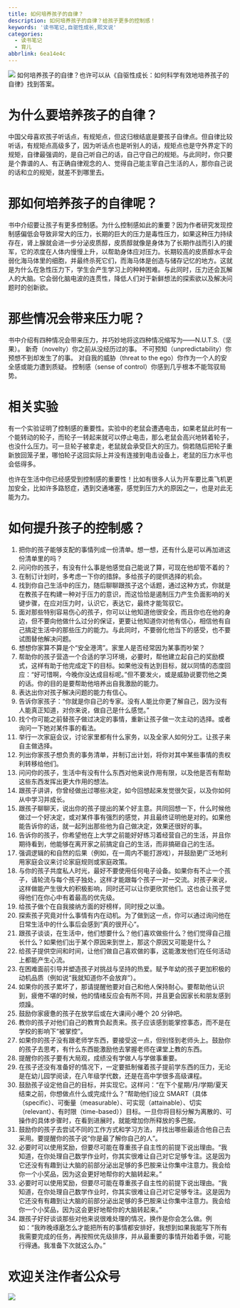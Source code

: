 ```yaml
---
title: 如何培养孩子的自律？
description: 如何培养孩子的自律？给孩子更多的控制感！
keywords: '读书笔记,自驱性成长,熙文说'
categories:
  - 读书笔记
  - 育儿
abbrlink: 6ea14e4c
---
```

![](https://gitee.com/xyzxiaoxi/picture/raw/master/2021-1-7/1609993118947-%E5%BE%AE%E4%BF%A1%E5%9B%BE%E7%89%87_20201230164025.jpg)
如何培养孩子的自律？也许可以从《自驱性成长：如何科学有效地培养孩子的自律》找到答案。

# 为什么要培养孩子的自律？

中国父母喜欢孩子听话点，有规矩点，但这归根结底是要孩子自律点。但自律比较听话，有规矩点高级多了，因为听话点也是听别人的话，规矩点也是守外界定下的规矩，自律最强调的，是自己听自己的话，自己守自己的规矩。与此同时，你只要是个靠谱的人、有正确自律观念的人、觉得自己能主宰自己生活的人，那你自己说的话和立的规矩，就差不到哪里去。

# 那如何培养孩子的自律呢？

书中介绍要让孩子有更多控制感。为什么控制感如此的重要？因为作者研究发现控制感偏低会导致非常大的压力，长期的巨大的压力是毒性压力，如果这种压力持续存在，肾上腺就会进一步分泌皮质醇，皮质醇就像是身体为了长期作战而引入的援军，它的浓度在人体内慢慢上升，以帮助身体应对压力。长期较高的皮质醇水平会弱化海马体里的细胞，并最终杀死它们，而海马体是创造与储存记忆的地方。这就是为什么在急性压力下，学生会产生学习上的种种困难。与此同时，压力还会瓦解人的大脑。它会弱化脑电波的连贯性，降低人们对于新鲜想法的探索欲以及解决问题时的创新欲。

# 那些情况会带来压力呢？

书中介绍有四种情况会带来压力，并巧妙地将这四种情况缩写为——N.U.T.S.（坚果）。
新奇（novelty）你之前从没经历过的事。
不可预知（unpredictability）你预想不到却发生了的事。
对自我的威胁（threat to the ego）你作为一个人的安全感或能力遭到质疑。
控制感（sense of control）你感到几乎根本不能驾驭局势。

# 相关实验

有一个实验证明了控制感的重要性。实验中的老鼠会遭遇电击，如果老鼠此时有一个能转动的轮子，而轮子一转起来就可以停止电击，那么老鼠会高兴地转着轮子，也没什么压力。可一旦轮子被拿走，老鼠就会承受巨大的压力。倘若随后把轮子重新放回笼子里，哪怕轮子这回实际上并没有连接到电击设备上，老鼠的压力水平也会低得多。

也许在生活中你已经感受到控制感的重要性！比如有很多人认为开车要比乘飞机更加安全，比如许多路怒症，遇到交通堵塞，感觉到压力大的原因之一，也是对此无能为力。

# 如何提升孩子的控制感？

1. 把你的孩子能够支配的事情列成一份清单。想一想，还有什么是可以再加进这份清单里的吗？
2. 问问你的孩子，有没有什么事是他感觉自己能说了算，可现在他却管不着的？
3. 在制订计划时，多考虑一下你的措辞。多给孩子的提供选择的机会。
4. 找到你自己生活中的压力，随后聊聊跟孩子这个话题，通过这种方式，你就是在教孩子在构建一种对于压力的意识，而这恰恰是遏制压力产生负面影响的关键步骤，在应对压力时，认识它，表达它，最终才能驾驭它。
5. 面对那些特别容易伤心的孩子，你可以让他知道他很安全，而且你也在他的身边，但不要向他做什么过分的保证，更要让他知道你对他有信心，相信他有自己搞定生活中的那些压力的能力。与此同时，不要弱化他当下的感受，也不要试图替他解决问题。
6. 想想你家算不算是个“安全港湾”。家里人是否经常因为某事而吵架？
7. 帮助你的孩子营造一个合适的学习环境，必要时，帮他建立起自己的奖励模式，这样有助于他完成定下的目标。如果他没有达到目标，就以同情的态度回应：“好可惜啊，今晚你没达成目标呢。”但不要发火，或是威胁说要罚他之类的话。你的目的是要帮助他培养出自我激励的能力。
8. 表达出你对孩子解决问题的能力有信心。
9. 告诉你家孩子：“你就是你自己的专家。没有人能比你更了解自己，因为没有人能真正知道，对你来说，做自己是什么感觉。”
10. 找个你可能之前替孩子做过决定的事情，重新让孩子做一次主动的选择。或者询问一下她对某件事的看法。
11. 举行一次家庭会议，讨论家里都有什么家务，以及全家人如何分工。让孩子来自主做选择。
12. 列出你家孩子想负责的事务清单，并制订出计划，将你对其中某些事情的责权利转移给他们。
13. 问问你的孩子，生活中有没有什么东西对他来说作用有限，以及他是否有帮助这些东西发挥出更大作用的想法。
14. 跟孩子讲讲，你曾经做出过哪些决定，如今回想起来发觉很欠妥，以及你如何从中学习并成长。
15. 跟孩子聊聊天，说出你的孩子提出的某个好主意。共同回想一下，什么时候他做过一个好决定，或对某件事有强烈的感觉，并且最终证明他是对的。如果他能告诉你的话，就一起列出那些他为自己做决定，效果还很好的事。
16. 告诉你的孩子，你希望他在上大学之前能好好练习着经营自己的生活，并且你期待看到，他能够在离开家之前搞定自己的生活，而非搞砸自己的生活。
17. 强调逻辑的和自然的后果（例如，在一周内不能打游戏），并鼓励更广泛地利用家庭会议来讨论家庭规则或家庭政策。
18. 与你的孩子共度私人时光，最好不要使用任何电子设备。如果你有不止一个孩子，请轮流与每个孩子独处，这样才能跟每个孩子一对一交流。对孩子来说，这样做能产生很大的积极影响，同时还可以让你更欣赏他们。这也会让孩子觉得他们在你心中有着最高的优先级。
19. 给孩子做个在自我接纳方面的好榜样，同时授之以渔。
20. 探索孩子究竟对什么事情有内在动机。为了做到这一点，你可以通过询问他在日常生活中的什么事后会感到“真的很开心”。
21. 跟孩子谈谈，在生活中，他们想要什么？他们喜欢做些什么？他们觉得自己擅长什么？如果他们出于某个原因来到世上，那这个原因又可能是什么？
22. 给孩子提供空间和时间，让他们做自己喜欢做的事，这能激发他们在任何活动上都能产生心流。
23. 在困难面前引导并塑造孩子对挑战与坚持的热爱。赋予年幼的孩子更加积极的动机品质（例如说“我就知道你不会放弃”）。
24. 如果你的孩子累坏了，那请提醒他要对自己和他人保持耐心。要帮助他认识到，疲倦不堪的时候，他的情绪反应会有所不同，并且更会因家长和朋友感到烦躁。
25. 鼓励你家疲惫的孩子在放学后或在大课间小睡个 20 分钟吧。
26. 教你的孩子对他们自己的教育负起责来。孩子应该感到能掌控事态，而不是在学校的影响下“被掌控”。
27. 如果你的孩子没有跟老师学东西，要接受这一点，但别怪到老师头上。鼓励你的孩子去思考，有什么东西能激励他去掌握老师在课堂上教的东西。
28. 提醒你的孩子要有大局观，成绩没有学做人与学做事重要。
29. 在孩子还没有准备好的情况下，一定要抵制催着孩子提前学东西的压力，无论是在幼儿园学阅读，在八年级学代数，还是在高中学很多高级课程。
30. 鼓励孩子设定他自己的目标，并实现它。这样问：“在下个星期/月/学期/夏天结束之前，你想做点什么或完成什么？”帮助他们设立 SMART（具体（specific）、可衡量（measurable）、可实现（attainable）、切实（relevant）、有时限（time-based））目标。一旦你将目标分解为离散的、可操作的具体步骤时，在看到进展时，就能增加你所释放的多巴胺。
31. 鼓励你的孩子去尝试不同的工作方式和学习方法，并找出哪些最适合他自己去采用。要提醒你的孩子说“你是最了解你自己的人”。
32. 必要时可以使用奖励，但要尽可能在尊重孩子自主性的前提下说出理由。“我知道，在你处理自己数学作业时，你其实很难让自己对它足够专注。这是因为它还没有有趣到让大脑的前部分泌出足够的多巴胺来让你集中注意力。我会给你一个小奖品，因为这会更好地帮你的大脑转起来。”
33. 必要时可以使用奖励，但要尽可能在尊重孩子自主性的前提下说出理由。“我知道，在你处理自己数学作业时，你其实很难让自己对它足够专注。这是因为它还没有有趣到让大脑的前部分泌出足够的多巴胺来让你集中注意力。我会给你一个小奖品，因为这会更好地帮你的大脑转起来。”
34. 跟孩子好好谈谈那些对他来说很难处理的情况，换作是你会怎么做。例如：“我昨晚琢磨怎么才能把所有的事情都安排好，我想到如果我能写下所有我需要完成的任务，再按照优先级排序，并从最重要的事情开始着手做，可能行得通。我准备下次就这么办。”

# 欢迎关注作者公众号
![](https://gitee.com/xyzxiaoxi/picture/raw/master/2021-1-7/1610018774805-qrcode_for_gh_c467e04f3857_258.jpg)